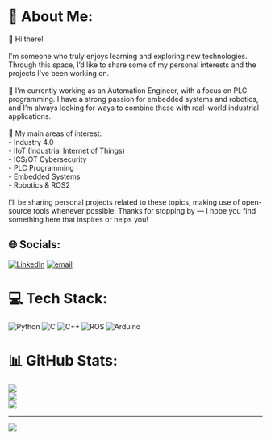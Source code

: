 # 💫 About Me:
👋 Hi there!<br><br>I'm someone who truly enjoys learning and exploring new technologies. Through this space, I’d like to share some of my personal interests and the projects I’ve been working on.<br><br>💼 I'm currently working as an Automation Engineer, with a focus on PLC programming. I have a strong passion for embedded systems and robotics, and I’m always looking for ways to combine these with real-world industrial applications.<br><br>🔧 My main areas of interest:<br>- Industry 4.0<br>- IIoT (Industrial Internet of Things)<br>- ICS/OT Cybersecurity<br>- PLC Programming<br>- Embedded Systems<br>- Robotics & ROS2<br><br>I’ll be sharing personal projects related to these topics, making use of open-source tools whenever possible. Thanks for stopping by — I hope you find something here that inspires or helps you!<br>


## 🌐 Socials:
[![LinkedIn](https://img.shields.io/badge/LinkedIn-%230077B5.svg?logo=linkedin&logoColor=white)](https://linkedin.com/in/https://www.linkedin.com/in/bryan-basantes/) [![email](https://img.shields.io/badge/Email-D14836?logo=gmail&logoColor=white)](mailto:bryan.basantes21@outlook.com) 

# 💻 Tech Stack:
![Python](https://img.shields.io/badge/python-3670A0?style=for-the-badge&logo=python&logoColor=ffdd54) ![C](https://img.shields.io/badge/c-%2300599C.svg?style=for-the-badge&logo=c&logoColor=white) ![C++](https://img.shields.io/badge/c++-%2300599C.svg?style=for-the-badge&logo=c%2B%2B&logoColor=white) ![ROS](https://img.shields.io/badge/ros-%230A0FF9.svg?style=for-the-badge&logo=ros&logoColor=white) ![Arduino](https://img.shields.io/badge/-Arduino-00979D?style=for-the-badge&logo=Arduino&logoColor=white)
# 📊 GitHub Stats:
![](https://github-readme-stats.vercel.app/api?username=Galidos21&theme=dark&hide_border=false&include_all_commits=false&count_private=false)<br/>
![](https://nirzak-streak-stats.vercel.app/?user=Galidos21&theme=dark&hide_border=false)<br/>
![](https://github-readme-stats.vercel.app/api/top-langs/?username=Galidos21&theme=dark&hide_border=false&include_all_commits=false&count_private=false&layout=compact)

---
[![](https://visitcount.itsvg.in/api?id=Galidos21&icon=0&color=1)](https://visitcount.itsvg.in)

<!-- Proudly created with GPRM ( https://gprm.itsvg.in ) -->
